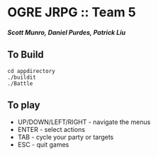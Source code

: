 # OGRE JRPG :: Team 5
##### Scott Munro, Daniel Purdes, Patrick Liu

## To Build
```
cd appdirectory
./buildit
./Battle
```

## To play

* UP/DOWN/LEFT/RIGHT - navigate the menus
* ENTER - select actions
* TAB - cycle your party or targets
* ESC - quit games
